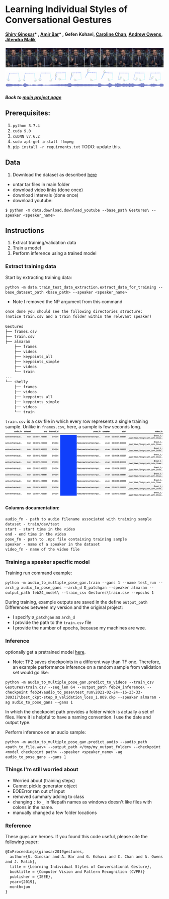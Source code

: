 # Learning Individual Styles of Conversational Gestures
#### [Shiry Ginosar](http://people.eecs.berkeley.edu/~shiry)* , [Amir Bar](http://amirbar.net)* , Gefen Kohavi, [Caroline Chan](https://www.csail.mit.edu/person/caroline-chan), [Andrew Owens](http://andrewowens.com/), [Jitendra Malik](https://people.eecs.berkeley.edu/~malik/)
![alt text](data/teaser_gan_oliver_041.png "")
##### Back to [main project page](https://people.eecs.berkeley.edu/~shiry/projects/speech2gesture/index.html)

## Prerequisites:
1. `python 3.7.4`
2. `cuda 9.0`
3. `cuDNN v7.6.2`
4. `sudo apt-get install ffmpeg`
5. `pip install -r requirments.txt`
TODO: update this. 

## Data
1. Download the dataset as described [here](data/dataset.md)
- untar tar files in main folder 
- download video links (done once)
- download intervals (done once)
- download youtube: 
```
$ python -m data.download.download_youtube --base_path Gestures\ --speaker <speaker_name>
```

## Instructions
1. Extract training/validation data
2. Train a model
3. Perform inference using a trained model


### Extract training data
Start by extracting training data:
```
python -m data.train_test_data_extraction.extract_data_for_training --base_dataset_path <base_path> --speaker <speaker_name>
```
* Note I removed the NP argument from this command

```
once done you should see the following directories structure:
(notice train.csv and a train folder within the relevant speaker)

Gestures
├── frames.csv
├── train.csv
├── almaram
    ├── frames
    ├── videos
    ├── keypoints_all
    ├── keypoints_simple
    ├── videos
    └── train
...
└── shelly
    ├── frames
    ├── videos
    ├── keypoints_all
    ├── keypoints_simple
    ├── videos
    └── train
```

`train.csv` is a csv file in which every row represents a single training sample. Unlike in `frames.csv`, here,  a sample is few seconds long.  
![alt text](data/train.png "")

#### Columns documentation:
```
audio_fn - path to audio filename associated with training sample
dataset - train/dev/test
start - start time in the video
end - end time in the video
pose_fn - path to .npz file containing training sample
speaker - name of a speaker in the dataset
video_fn - name of the video file
```



### Training a speaker specific model
Training run command example:
```
python -m audio_to_multiple_pose_gan.train --gans 1 --name test_run --arch_g audio_to_pose_gans --arch_d D_patchgan --speaker almaram --output_path feb24_model\ --train_csv Gestures\train.csv --epochs 1
```
During training, example outputs are saved in the define `output_path`
Differences between my version and the original project:
- I specify `D_patchgan` as `arch_d`
- I provide the path to the `train.csv` file
- I provide the number of epochs, because my machines are wee. 

### Inference
optionally get a pretrained model [here](https://drive.google.com/drive/folders/1qvvnfGwas8DUBrwD4DoBnvj8anjSLldZ). 
* Note: TF2 saves checkpoints in a different way than TF one. Therefore, an example performance inference on a random sample from validation set would go like: 

```
python -m audio_to_multiple_pose_gan.predict_to_videos --train_csv Gestures\train.csv --seq_len 64 --output_path feb24_inference\ --checkpoint feb24\audio_to_pose\test_run\2021-02-24--16-23-33-389317\best_ckpt-step_0_validation_loss_1.809.ckp --speaker almaram -ag audio_to_pose_gans --gans 1
```
In which the checkpoint path provides a folder which is actually a set of files.
Here it is helpful to have a naming convention. I use the date and output type. 

Perform inference on an audio sample:
```
python -m audio_to_multiple_pose_gan.predict_audio --audio_path <path_to_file.wav> --output_path </tmp/my_output_folder> --checkpoint <model checkpoint path> --speaker <speaker_name> -ag audio_to_pose_gans --gans 1

```

### Things I'm still worried about
- Worried about
(training steps)
- Cannot pickle generator object
- EOEError ran out of input 
- removed summary adding to class
- changing `:` to `_` in filepath names as windows doesn't like files with colons in the name. 
- manually changed a few folder locations 

### Reference
These guys are heroes. 
If you found this code useful, please cite the following paper:

```
@InProceedings{ginosar2019gestures,
  author={S. Ginosar and A. Bar and G. Kohavi and C. Chan and A. Owens and J. Malik},
  title = {Learning Individual Styles of Conversational Gesture},
  booktitle = {Computer Vision and Pattern Recognition (CVPR)}
  publisher = {IEEE},
  year={2019},
  month=jun
}
```
